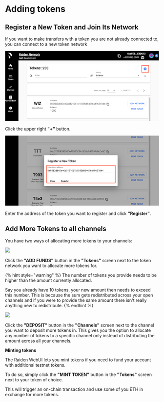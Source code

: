 # Adding tokens

## Register a New Token and Join Its Network

If you want to make transfers with a token you are not already connected to, you can connect to a new token network

![](../.gitbook/assets/web_ui_register_token_1.png)

Click the upper right **"+"** button.

![](../.gitbook/assets/web_ui_register_token_2%20%281%29.png)

Enter the address of the token you want to register and click **"Register"**.

## Add More Tokens **to all channels**

You have two ways of allocating more tokens to your channels:

![](https://blobscdn.gitbook.com/v0/b/gitbook-28427.appspot.com/o/assets%2F-LfdOdNB3P6EjscN0LQW%2F-LmoqUsA6dTsb-HVhRm4%2F-LmoqZjAZn3nbyiSja_9%2Fweb_ui_add_funds.png?alt=media&token=1f39ea58-3acb-4dc9-b655-bc2e759a9650)

Click the **"ADD FUNDS"** button in the **"Tokens"** screen next to the token network you want to allocate more tokens for. 

{% hint style="warning" %}
The number of tokens you provide needs to be higher than the amount currently allocated. 

Say you already have 10 tokens, your new amount then needs to exceed this number. This is because the sum gets redistributed across your open channels and if you were to provide the same amount there isn't really anything new to redistribute.
{% endhint %}

![](https://blobscdn.gitbook.com/v0/b/gitbook-28427.appspot.com/o/assets%2F-LfdOdNB3P6EjscN0LQW%2F-LmosVGSS6fkKjfNFyrg%2F-LmosZSQnG93UuSQ39Of%2Fweb_ui_deposit.png?alt=media&token=5954d371-727c-48cc-8497-1b7c30437d27)

Click the **"DEPOSIT"** button in the **"Channels"** screen next to the channel you want to deposit more tokens in. This gives you the option to allocate any number of tokens to a specific channel only instead of distributing the amount across all your channels.

**Minting tokens**

The Raiden WebUI lets you mint tokens if you need to fund your account with additional testnet tokens.

To do so, simply click the **"MINT TOKEN"** button in the **"Tokens"** screen next to your token of choice.

This will trigger an on-chain transaction and use some of you ETH in exchange for more tokens.





